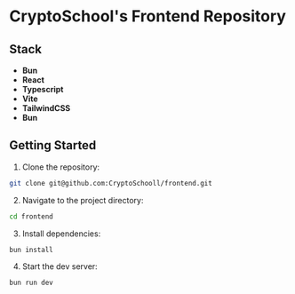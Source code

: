 # CryptoSchool's Frontend Repository

## Stack
- **Bun**
- **React**
- **Typescript**
- **Vite**
- **TailwindCSS**
- **Bun**

## Getting Started

1. Clone the repository:
```bash
git clone git@github.com:CryptoSchooll/frontend.git
```

2. Navigate to the project directory:
```bash
cd frontend
```

3. Install dependencies:
```bash
bun install
```

4. Start the dev server:
```bash
bun run dev
```